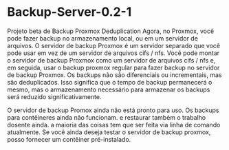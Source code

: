 # Backup-Server-0.2-1
Projeto beta de Backup Proxmox Deduplication 
Agora, no Proxmox, você pode fazer backup no armazenamento local, ou em um servidor de arquivos. O servidor de backup Proxmox é um servidor separado que você pode usar em vez de um servidor de arquivos cifs / nfs. Você pode montar o servidor de backup Proxmox como um servidor de arquivos cifs / nfs e, em seguida, usar o backup proxmox regular para fazer backup no servidor de backup Proxmox. Os backups não são diferenciais ou incrementais, mas são deduplicados. Isso significa que o tempo de backup permanecerá o mesmo, mas o armazenamento necessário para armazenar os backups será reduzido significativamente.

O servidor de backup Promox ainda não está pronto para uso. Os backups para contêineres ainda não funcionam. e restaurar também o trabalho dosente ainda. a maioria das coisas tem que ser feita via linha de comando atualmente. Se você ainda deseja testar o servidor de backup proxmox, posso fornecer um contêiner pré-instalado.
